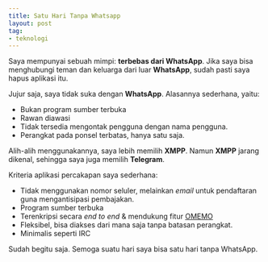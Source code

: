 ```yaml
---
title: Satu Hari Tanpa Whatsapp
layout: post
tag: 
- teknologi
---
```


Saya mempunyai sebuah mimpi: **terbebas dari WhatsApp**. Jika saya bisa menghubungi teman dan keluarga dari luar **WhatsApp**, sudah pasti saya hapus aplikasi itu. 

Jujur saja, saya tidak suka dengan **WhatsApp**. Alasannya sederhana, yaitu:
- Bukan program sumber terbuka
- Rawan diawasi
- Tidak tersedia mengontak pengguna dengan nama pengguna.
- Perangkat pada ponsel terbatas, hanya satu saja. 

Alih-alih menggunakannya, saya lebih memilih **XMPP**. Namun **XMPP** jarang dikenal, sehingga saya juga memilih **Telegram**.

Kriteria aplikasi percakapan saya sederhana:
- Tidak menggunakan nomor seluler, melainkan *email* untuk pendaftaran guna mengantisipasi pembajakan.
- Program sumber terbuka
- Terenkripsi secara *end to end* & mendukung fitur [OMEMO](https://en.wikipedia.org/wiki/OMEMO)
- Fleksibel, bisa diakses dari mana saja tanpa batasan perangkat.
- Minimalis seperti IRC

Sudah begitu saja. Semoga suatu hari saya bisa satu hari tanpa WhatsApp.
